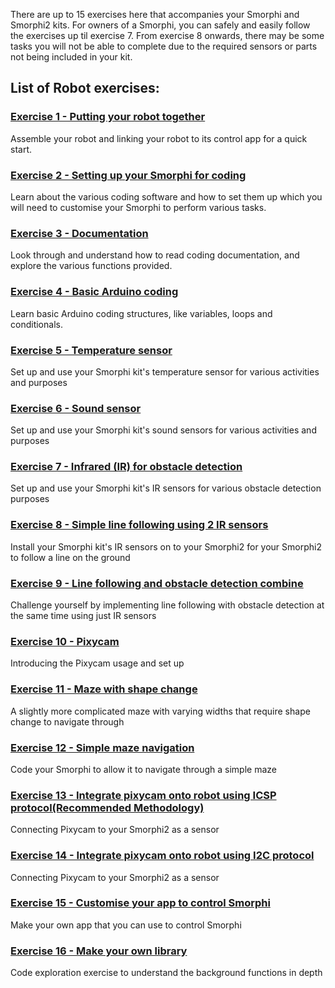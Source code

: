 There are up to 15 exercises here that accompanies your Smorphi and Smorphi2 kits.
For owners of a Smorphi, you can safely and easily follow the exercises up til exercise 7. From exercise 8 onwards, there may be some tasks you will not be able to complete due to the required sensors or parts not being included in your kit. 

## List of Robot exercises:
### [Exercise 1 - Putting your robot together](https://github.com/WefaaRobotics/Smorphi/wiki/Exercise-1)
Assemble your robot and linking your robot to its control app for a quick start.

### [Exercise 2 - Setting up your Smorphi for coding](https://github.com/WefaaRobotics/Smorphi/wiki/Exercise-2)
Learn about the various coding software and how to set them up which you will need to customise your Smorphi to perform various tasks. 

### [Exercise 3 - Documentation](https://github.com/WefaaRobotics/Smorphi/wiki/Exercise-3)
Look through and understand how to read coding documentation, and explore the various functions provided.

### [Exercise 4 - Basic Arduino coding](https://github.com/WefaaRobotics/Smorphi/wiki/Exercise-4)
Learn basic Arduino coding structures, like variables, loops and conditionals.

### [Exercise 5 - Temperature sensor](https://github.com/WefaaRobotics/Smorphi/wiki/Exercise-5) 
Set up and use your Smorphi kit's temperature sensor for various activities and purposes

### [Exercise 6 - Sound sensor](https://github.com/WefaaRobotics/Smorphi/wiki/Exercise-6)
Set up and use your Smorphi kit's sound sensors for various activities and purposes

### [Exercise 7 - Infrared (IR) for obstacle detection](https://github.com/WefaaRobotics/Smorphi/wiki/Exercise-7)
Set up and use your Smorphi kit's IR sensors for various obstacle detection purposes

### [Exercise 8 - Simple line following using 2 IR sensors](https://github.com/WefaaRobotics/Smorphi/wiki/Exercise-8)
Install your Smorphi kit's IR sensors on to your Smorphi2 for your Smorphi2 to follow a line on the ground

### [Exercise 9 - Line following and obstacle detection combine](https://github.com/WefaaRobotics/Smorphi/wiki/Exercise-9)
Challenge yourself by implementing line following with obstacle detection at the same time using just IR sensors

### [Exercise 10 - Pixycam](https://github.com/WefaaRobotics/Smorphi/wiki/Exercise-10)
Introducing the Pixycam usage and set up

### [Exercise 11 - Maze with shape change](https://github.com/WefaaRobotics/Smorphi/wiki/Exercise-11)
A slightly more complicated maze with varying widths that require shape change to navigate through

### [Exercise 12 - Simple maze navigation](https://github.com/WefaaRobotics/Smorphi/wiki/Exercise-12)
Code your Smorphi to allow it to navigate through a simple maze

### [Exercise 13 - Integrate pixycam onto robot using ICSP protocol(Recommended Methodology)](https://github.com/WefaaRobotics/Smorphi/wiki/Exercise-13)
Connecting Pixycam to your Smorphi2 as a sensor

### [Exercise 14 - Integrate pixycam onto robot using I2C protocol](https://github.com/WefaaRobotics/Smorphi/wiki/Exercise-14)
Connecting Pixycam to your Smorphi2 as a sensor

### [Exercise 15 - Customise your app to control Smorphi](https://github.com/WefaaRobotics/Smorphi/wiki/Exercise-15) 
Make your own app that you can use to control Smorphi

### [Exercise 16 - Make your own library](https://github.com/WefaaRobotics/Smorphi/wiki/Exercise-16)
Code exploration exercise to understand the background functions in depth
